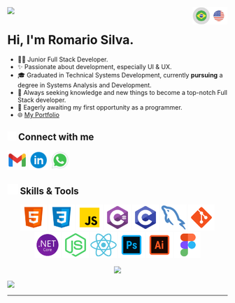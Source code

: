 <img width="80px" src="./imgs/Sem título-1LogoBranco.png"/>
<img  align="right" width="40px" src="./imgs/USLinguagem.png"/>
<a href="README.md">
<img  align="right" width="40px" src="./imgs/BrasilSLinguagem.png"/>
</a>

<br>
<h1>Hi, I'm Romario Silva.</h1>

- 👨‍💻 Junior Full Stack Developer.
- ✨ Passionate about development, especially UI & UX.
- 🎓 Graduated in Technical Systems Development, currently **pursuing**  a degree in Systems Analysis and Development.
- 🧠 Always seeking knowledge and new things to become a top-notch Full Stack developer.
- 🌟 Eagerly awaiting my first opportunity as a programmer.
- 🌐 [My Portfolio](https://rsportfolio-delta.vercel.app)

## <img height="20px" width="20px" src="./imgs/contateme.png"/>  Connect with me  
<a href="https://mail.google.com/mail/?view=cm&fs=1&to=romariosaguilar@gmail.com" ><img width="45px" src="./imgs/gmail.png"/></a>
<a href="https://www.linkedin.com/in/romariosaguilar" ><img width="45px" src="./imgs/linkedin.png"/></a>
<a href="https://wa.me/qr/ZHT7TN74EDEGM1" ><img width="45px" src="./imgs/wpp.png"/></a>

## <img src="./imgs/code.png"/> Skills & Tools

<p align="center">
<img src="./imgs/ihtml.png" height="60px" width="60px"/>
<img src="./imgs/icss.png" height="60px" width="60px"/>
<img src="./imgs/ijsB.png" height="60px" width="60px"/>
<img src="./imgs/icsharp.png" height="60px" width="60px"/>
<img src="./imgs/ic.png" height="60px" width="60px"/>
<img src="./imgs/isql.png" height="60px" width="60px"/>
<img src="./imgs/igit.png" height="60px" width="60px"/>
<img src="./imgs/inetcore.png" height="60px" width="60px"/>
<img src="./imgs/inodejs2.png" height="60px" width="60px"/>
<img src="./imgs/ireact.png" height="60px" width="60px"/>
<img src="./imgs/iphoto.png" height="60px" width="60px"/>
<img src="./imgs/itrator.png" height="60px" width="60px"/>
<img src="./imgs/ifigma.png" height="60px" width="60px"/>

<div align="center">
<img align="center" height="250px" src="https://luk4x-github-readme-stats.vercel.app/api/top-langs?username=RomarioAguilar&langs_count=8&theme=tokyonight&hide_border=true&custom_title=Most%20used%20languages&cache_seconds=14400"/>
</div>

<br>
<img src="https://komarev.com/ghpvc/?username=RomarioAguilar">
<hr>






